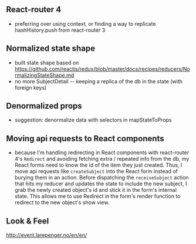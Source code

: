 ## React-router 4
- preferring <Redirect to=""/> over using context, or finding a way to replicate hashHistory.push from react-router 3

## Normalized state shape
- built state shape based on https://github.com/reactjs/redux/blob/master/docs/recipes/reducers/NormalizingStateShape.md
- no more SubjectDetail -- keeping a replica of the db in the state (with foreign keys)

## Denormalized props
- suggestion: denormalize data with selectors in mapStateToProps

## Moving api requests to React components
- because I'm handling redirecting in React components with react-router 4's `Redirect` and avoiding fetching extra / repeated info from the db, my React forms need to know the id of the item they just created. Thus, I move api requests like `createSubject` into the React form instead of burying them in an action. Before dispatching the `receiveSubject` action that hits my reducer and updates the state to include the new subject, I grab the newly created object's id and stick it in the form's internal state. This allows me to use Redirect in the form's render function to redirect to the new object's show view.


## Look & Feel 
http://event.larepenger.no/en/en/

